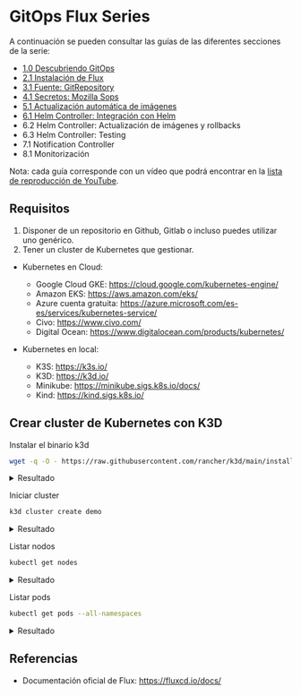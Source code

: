 # GitOps Flux Series

A continuación se pueden consultar las guías de las diferentes secciones de la serie:

- [1.0 Descubriendo GitOps](1.0-descubriendo-gitops/README.md)
- [2.1 Instalación de Flux](2.1-instalacion-flux/README.md)
- [3.1 Fuente: GitRepository](3.1-fuente-gitrepository/README.md)
- [4.1 Secretos: Mozilla Sops](4.1-secretos-mozilla-sops/README.md)
- [5.1 Actualización automática de imágenes](5.1-actualizacion-automatica-imagenes/README.md)
- [6.1 Helm Controller: Integración con Helm](6.1-integracion-helm/README.md)
- 6.2 Helm Controller: Actualización de imágenes y rollbacks
- 6.3 Helm Controller: Testing
- 7.1 Notification Controller
- 8.1 Monitorización


Nota: cada guía corresponde con un vídeo que podrá encontrar en la [lista de reproducción de YouTube](https://www.youtube.com/playlist?list=PLuQL-CB_D1E7gRzUGlchvvmGDF1rIiWkj).

## Requisitos

1) Disponer de un repositorio en Github, Gitlab o incluso puedes utilizar uno genérico.
2) Tener un cluster de Kubernetes que gestionar.

- Kubernetes en Cloud:
  - Google Cloud GKE: https://cloud.google.com/kubernetes-engine/
  - Amazon EKS: https://aws.amazon.com/eks/
  - Azure cuenta gratuita: https://azure.microsoft.com/es-es/services/kubernetes-service/
  - Civo: https://www.civo.com/
  - Digital Ocean: https://www.digitalocean.com/products/kubernetes/

- Kubernetes en local:
  - K3S: https://k3s.io/
  - K3D: https://k3d.io/
  - Minikube: https://minikube.sigs.k8s.io/docs/
  - Kind: https://kind.sigs.k8s.io/

## Crear cluster de Kubernetes con K3D

Instalar el binario k3d

```bash
wget -q -O - https://raw.githubusercontent.com/rancher/k3d/main/install.sh | bash
```

<details>
  <summary>Resultado</summary>

  ```
  Preparing to install k3d into /usr/local/bin
  k3d installed into /usr/local/bin/k3d
  Run 'k3d --help' to see what you can do with it.
  ```
</details>

Iniciar cluster

```bash
k3d cluster create demo
```

<details>
  <summary>Resultado</summary>

  ```
  INFO[0000] Prep: Network
  INFO[0000] Re-using existing network 'k3d-demo' (f24fb13aa1a6e642f1f8e1730fcb900c8295e6e39137b8dee216137872d89d76)
  INFO[0000] Created volume 'k3d-demo-images'
  INFO[0001] Creating node 'k3d-demo-server-0'
  INFO[0001] Creating LoadBalancer 'k3d-demo-serverlb'
  INFO[0001] Starting cluster 'demo'
  INFO[0001] Starting servers...
  INFO[0001] Starting Node 'k3d-demo-server-0'
  INFO[0009] Starting agents...
  INFO[0009] Starting helpers...
  INFO[0009] Starting Node 'k3d-demo-serverlb'
  INFO[0012] (Optional) Trying to get IP of the docker host and inject it into the cluster as 'host.k3d.internal' for easy access
  INFO[0017] Successfully added host record to /etc/hosts in 2/2 nodes and to the CoreDNS ConfigMap
  INFO[0017] Cluster 'demo' created successfully!
  INFO[0017] --kubeconfig-update-default=false --> sets --kubeconfig-switch-context=false
  INFO[0017] You can now use it like this:
  kubectl config use-context k3d-demo
  kubectl cluster-info
  ```
</details>

Listar nodos

```bash
kubectl get nodes
```

<details>
  <summary>Resultado</summary>

  ```
  NAME                STATUS   ROLES                  AGE     VERSION
  k3d-demo-server-0   Ready    control-plane,master   4m31s   v1.21.0+k3s1
  ```
</details>

Listar pods

```bash
kubectl get pods --all-namespaces
```

<details>
  <summary>Resultado</summary>

  ```
  NAMESPACE     NAME                                      READY   STATUS      RESTARTS   AGE
  kube-system   helm-install-traefik-crd-5n55c            0/1     Completed   0          5m52s
  kube-system   metrics-server-86cbb8457f-bp88w           1/1     Running     0          5m52s
  kube-system   coredns-7448499f4d-sj9dt                  1/1     Running     0          5m52s
  kube-system   local-path-provisioner-5ff76fc89d-ndlwm   1/1     Running     0          5m52s
  kube-system   helm-install-traefik-rgc9f                0/1     Completed   0          5m52s
  kube-system   svclb-traefik-bhqvb                       2/2     Running     0          2m
  kube-system   traefik-97b44b794-5gf89                   1/1     Running     0          119s
  ```
</details>

## Referencias

- Documentación oficial de Flux: https://fluxcd.io/docs/

